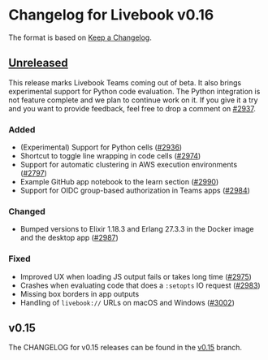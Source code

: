 # Changelog for Livebook v0.16

The format is based on [Keep a Changelog](https://keepachangelog.com/en/1.0.0/).

## [Unreleased](https://github.com/livebook-dev/livebook/tree/main)

This release marks Livebook Teams coming out of beta. It also brings experimental support for Python code evaluation. The Python integration is not feature complete and we plan to continue work on it. If you give it a try and you want to provide feedback, feel free to drop a comment on [#2937](https://github.com/livebook-dev/livebook/issues/2937).

### Added

* (Experimental) Support for Python cells ([#2936](https://github.com/livebook-dev/livebook/pull/2936))
* Shortcut to toggle line wrapping in code cells ([#2974](https://github.com/livebook-dev/livebook/pull/2974))
* Support for automatic clustering in AWS execution environments ([#2797](https://github.com/livebook-dev/livebook/pull/2797))
* Example GitHub app notebook to the learn section ([#2990](https://github.com/livebook-dev/livebook/pull/2990))
* Support for OIDC group-based authorization in Teams apps ([#2984](https://github.com/livebook-dev/livebook/pull/2984))

### Changed

* Bumped versions to Elixir 1.18.3 and Erlang 27.3.3 in the Docker image and the desktop app ([#2987](https://github.com/livebook-dev/livebook/pull/2987))

### Fixed

* Improved UX when loading JS output fails or takes long time ([#2975](https://github.com/livebook-dev/livebook/pull/2975))
* Crashes when evaluating code that does a `:setopts` IO request ([#2983](https://github.com/livebook-dev/livebook/pull/2983))
* Missing box borders in app outputs
* Handling of `livebook://` URLs on macOS and Windows ([#3002](https://github.com/livebook-dev/livebook/pull/3002))

## v0.15

The CHANGELOG for v0.15 releases can be found in the [v0.15](https://github.com/livebook-dev/livebook/tree/v0.15/CHANGELOG.md) branch.
